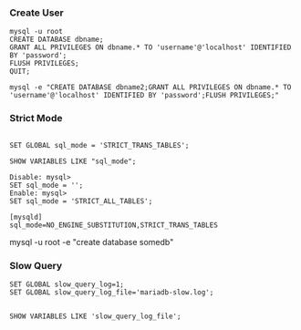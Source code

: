 ### Create User

```
mysql -u root
CREATE DATABASE dbname;
GRANT ALL PRIVILEGES ON dbname.* TO 'username'@'localhost' IDENTIFIED BY 'password';
FLUSH PRIVILEGES;
QUIT;
```


```
mysql -e "CREATE DATABASE dbname2;GRANT ALL PRIVILEGES ON dbname.* TO 'username'@'localhost' IDENTIFIED BY 'password';FLUSH PRIVILEGES;"
```



### Strict Mode
```

SET GLOBAL sql_mode = 'STRICT_TRANS_TABLES';

SHOW VARIABLES LIKE "sql_mode";

Disable: mysql> 
SET sql_mode = '';
Enable: mysql> 
SET sql_mode = 'STRICT_ALL_TABLES';
```


```
[mysqld]
sql_mode=NO_ENGINE_SUBSTITUTION,STRICT_TRANS_TABLES
```




mysql -u root -e "create database somedb"





### Slow Query

```
SET GLOBAL slow_query_log=1;
SET GLOBAL slow_query_log_file='mariadb-slow.log';


SHOW VARIABLES LIKE 'slow_query_log_file';



```